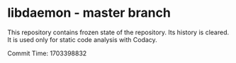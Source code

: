 # libdaemon - master branch

This repository contains frozen state of the repository.
Its history is cleared. It is used only for static code
analysis with Codacy.

Commit Time: 1703398832
